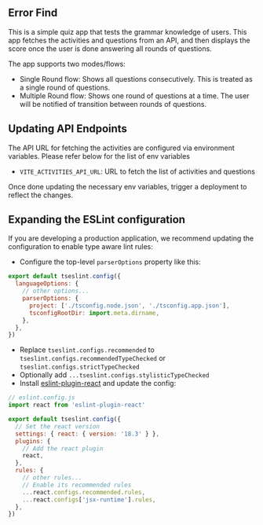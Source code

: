 ## Error Find

This is a simple quiz app that tests the grammar knowledge of users. This app fetches the activities and questions from an API, and then displays the score once the user is done answering all rounds of questions.

The app supports two modes/flows:

- Single Round flow: Shows all questions consecutively. This is treated as a single round of questions.
- Multiple Round flow: Shows one round of questions at a time. The user will be notified of transition between rounds of questions.

## Updating API Endpoints

The API URL for fetching the activities are configured via environment variables. Please refer below for the list of env variables

- `VITE_ACTIVITIES_API_URL`: URL to fetch the list of activities and questions

Once done updating the necessary env variables, trigger a deployment to reflect the changes.

## Expanding the ESLint configuration

If you are developing a production application, we recommend updating the configuration to enable type aware lint rules:

- Configure the top-level `parserOptions` property like this:

```js
export default tseslint.config({
  languageOptions: {
    // other options...
    parserOptions: {
      project: ['./tsconfig.node.json', './tsconfig.app.json'],
      tsconfigRootDir: import.meta.dirname,
    },
  },
})
```

- Replace `tseslint.configs.recommended` to `tseslint.configs.recommendedTypeChecked` or `tseslint.configs.strictTypeChecked`
- Optionally add `...tseslint.configs.stylisticTypeChecked`
- Install [eslint-plugin-react](https://github.com/jsx-eslint/eslint-plugin-react) and update the config:

```js
// eslint.config.js
import react from 'eslint-plugin-react'

export default tseslint.config({
  // Set the react version
  settings: { react: { version: '18.3' } },
  plugins: {
    // Add the react plugin
    react,
  },
  rules: {
    // other rules...
    // Enable its recommended rules
    ...react.configs.recommended.rules,
    ...react.configs['jsx-runtime'].rules,
  },
})
```
